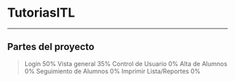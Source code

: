 # TutoriasITL
---
## Partes del proyecto

> Login 50%
> Vista general 35%
> Control de Usuario 0%
> Alta de Alumnos 0%
> Seguimiento de Alumnos 0%
> Imprimir Lista/Reportes 0%
